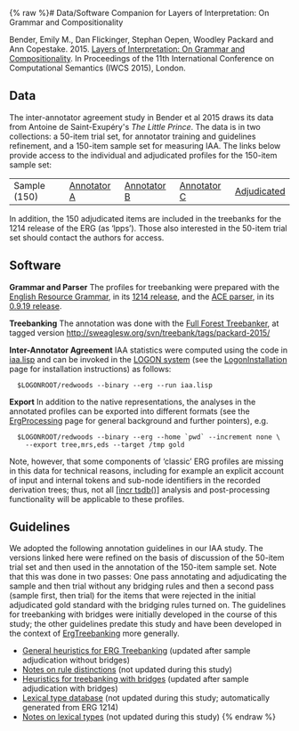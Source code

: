 {% raw %}# Data/Software Companion for Layers of Interpretation: On Grammar and Compositionality

Bender, Emily M., Dan Flickinger, Stephan Oepen, Woodley Packard and Ann Copestake. 2015. [Layers of Interpretation: On Grammar and Compositionality](https://aclanthology.org/W15-0128/). In Proceedings of the 11th International Conference on Computational Semantics (IWCS 2015), London.

## Data

The inter-annotator agreement study in Bender et al 2015 draws its data
from Antoine de Saint-Exupéry's *The Little Prince*. The data is in two
collections: a 50-item trial set, for annotator training and guidelines
refinement, and a 150-item sample set for measuring IAA. The links below
provide access to the individual and adjudicated profiles for the
150-item sample set:

|              |                                                                            |                                                                            |                                                                            |                                                                               |
|--------------|----------------------------------------------------------------------------|----------------------------------------------------------------------------|----------------------------------------------------------------------------|-------------------------------------------------------------------------------|
| Sample (150) | [Annotator A](http://svn.delph-in.net/snug/starsem14/iwcs15/public/tsdb/a) | [Annotator B](http://svn.delph-in.net/snug/starsem14/iwcs15/public/tsdb/b) | [Annotator C](http://svn.delph-in.net/snug/starsem14/iwcs15/public/tsdb/c) | [Adjudicated](http://svn.delph-in.net/snug/starsem14/iwcs15/public/tsdb/gold) |

In addition, the 150 adjudicated items are included in the treebanks for
the 1214 release of the ERG (as ‘lpps’). Those also interested in the
50-item trial set should contact the authors for access.

## Software

**Grammar and Parser** The profiles for treebanking were prepared with
the [English Resource Grammar](https://blog.inductorsoftware.com/docsproto/erg/ErgTop), in its [1214
release](http://svn.delph-in.net/erg/tags/1214), and the [ACE
parser](https://blog.inductorsoftware.com/docsproto/tools/AceTop), in its [0.9.19
release](http://sweaglesw.org/svn/ace/tags/ace-0.9.19/).

**Treebanking** The annotation was done with the [Full Forest
Treebanker](https://blog.inductorsoftware.com/docsproto/tools/FftbTop), at tagged version
<http://sweaglesw.org/svn/treebank/tags/packard-2015/>

**Inter-Annotator Agreement** IAA statistics were computed using the
code in
[iaa.lisp](http://svn.delph-in.net/snug/starsem14/iwcs15/public/iaa.lisp)
and can be invoked in the [LOGON system](https://blog.inductorsoftware.com/docsproto/tools/LogonTop) (see the
[LogonInstallation](https://blog.inductorsoftware.com/docsproto/tools/LogonInstallation) page for installation
instructions) as follows:

      $LOGONROOT/redwoods --binary --erg --run iaa.lisp

**Export** In addition to the native representations, the analyses in
the annotated profiles can be exported into different formats (see the
[ErgProcessing](https://blog.inductorsoftware.com/docsproto/erg/ErgProcessing) page for general background and further
pointers), e.g.

      $LOGONROOT/redwoods --binary --erg --home `pwd` --increment none \
        --export tree,mrs,eds --target /tmp gold

Note, however, that some components of ‘classic’ ERG profiles are
missing in this data for technical reasons, including for example an
explicit account of input and internal tokens and sub-node identifiers
in the recorded derivation trees; thus, not all [\[incr
tsdb()\]](http://www.delph-in.net/itsdb) analysis and post-processing
functionality will be applicable to these profiles.

## Guidelines

We adopted the following annotation guidelines in our IAA study. The
versions linked here were refined on the basis of discussion of the
50-item trial set and then used in the annotation of the 150-item sample
set. Note that this was done in two passes: One pass annotating and
adjudicating the sample and then trial without any bridging rules and
then a second pass (sample first, then trial) for the items that were
rejected in the initial adjudicated gold standard with the bridging
rules turned on. The guidelines for treebanking with bridges were
initially developed in the course of this study; the other guidelines
predate this study and have been developed in the context of
[ErgTreebanking](https://blog.inductorsoftware.com/docsproto/erg/ErgTreebanking) more generally.

- [General heuristics for ERG Treebanking](/delph-in/docs/wiki/ErgTreebankingGuidelines) (updated after sample adjudication without bridges)
- [Notes on rule distinctions](/delph-in/docs/wiki/ErgTreebankingRules) (not updated during this study)
- [Heuristics for treebanking with bridges](/delph-in/docs/wiki/ErgTreebankingBridges) (updated after sample adjudication with bridges)
- [Lexical type database](http://compling.hss.ntu.edu.sg/ltdb/cgi/ERG_1214/ltypes.cgi) (not updated during this study; automatically generated from ERG 1214)
- [Notes on lexical types](/delph-in/docs/wiki/ErgLeTypes) (not updated during this study)
<update date omitted for speed>{% endraw %}